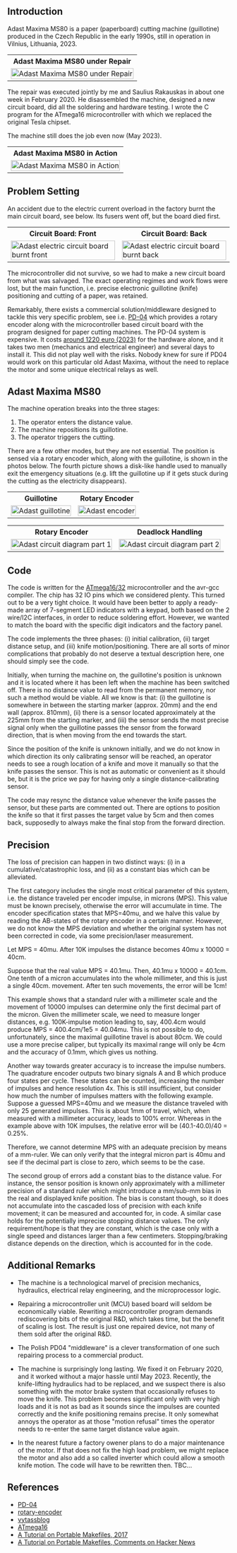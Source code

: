 
## Introduction

Adast Maxima MS80 is a paper (paperboard) cutting machine (guillotine) produced in the Czech Republic in the early 1990s, still in operation in Vilnius, Lithuania, 2023.

<table>
<tr>
<th style="text-align:center"> Adast Maxima MS80 under Repair</th>
</tr>
<tr>
<td>
<img src="./images/adastMain.jpg"  alt="Adast Maxima MS80 under Repair" width="100%" >
</td>
</tr>
</table>

The repair was executed jointly by me and Saulius Rakauskas in about one week in February 2020. He disassembled the machine, designed a new circuit board, did all the soldering and hardware testing. I wrote the C program for the ATmega16 microcontroller with which we replaced the original Tesla chipset. 

The machine still does the job even now (May 2023).

<table>
<tr>
<th style="text-align:center"> Adast Maxima MS80 in Action</th>
</tr>
<tr>
<td>
<img src="./images/adastAction.jpg"  alt="Adast Maxima MS80 in Action" width="100%" >
</td>
</tr>
</table>

## Problem Setting

An accident due to the electric current overload in the factory burnt the main circuit board, see below. Its fusers went off, but the board died first.

<table>
<tr>
<th style="text-align:center"> Circuit Board: Front </th>
<th style="text-align:center"> Circuit Board: Back </th>
</tr>
<tr>
<td>

<img src="./images/adastFront.jpg"  alt="Adast electric circuit board burnt front" width="100%" >

</td>
<td>

<img src="./images/adastBack.jpg"  alt="Adast electric circuit board burnt back" width="100%" >

</td>
</tr>
</table>

The microcontroller did not survive, so we had to make a new circuit board from what was salvaged. The exact operating regimes and work flows were lost, but the main function, i.e. precise electronic guillotine (knife) positioning and cutting of a paper, was retained.

Remarkably, there exists a commercial solution/middleware designed to tackle this very specific problem, see i.e. [PD-04][1] which provides a rotary encoder along with the microcontroller based circuit board with the program designed for paper cutting machines. The PD-04 system is expensive. It costs [around 1220 euro (2023)](https://www.en.chip-elektronika.pl/readers-programmers-for-paper-cutters/control-system-pd-04/) for the hardware alone, and it takes two men (mechanics and electrical engineer) and several days to install it. This did not play well with the risks. Nobody knew for sure if PD04 would work on this particular old Adast Maxima, without the need to replace the motor and some unique electrical relays as well.

## Adast Maxima MS80

The machine operation breaks into the three stages:

1. The operator enters the distance value.
2. The machine repositions its guillotine.
3. The operator triggers the cutting.

There are a few other modes, but they are not essential. The position is sensed via a rotary encoder which, along with the guillotine, is shown in the photos below. The fourth picture shows a disk-like handle used to manually exit the emergency situations (e.g. lift the guillotine up if it gets stuck during the cutting as the electricity disappears).

<table>
<tr>
<th> Guillotine </th>
<th> Rotary Encoder</th>
</tr>
<tr>
<td>

<img src="./images/adastKnife.jpg"  alt="Adast guillotine" width="100%" >

</td>
<td>

<img src="./images/adastCounterZoom.jpg"  alt="Adast encoder" width="100%" >

</td>
</tr>
</table>

<table>
<tr>
<th> Rotary Encoder </th>
<th> Deadlock Handling </th>
</tr>
<tr>
<td>

<img src="./images/adastCounterRemoved.jpg"  alt="Adast circuit diagram part 1" width="100%" >

</td>
<td>

<img src="./images/adastDeadlockHandle.jpg"  alt="Adast circuit diagram part 2" width="100%" >

</td>
</tr>
</table>

## Code

The code is written for the [ATmega16/32][4] microcontroller and the avr-gcc compiler. The chip has 32 IO pins which we considered plenty. This turned out to be a very tight choice. It would have been better to apply a ready-made array of 7-segment LED indicators with a keypad, both based on the 2 wire/I2C interfaces, in order to reduce soldering effort. However, we wanted to match the board with the specific digit indicators and the factory panel.

The code implements the three phases: (i) initial calibration, (ii) target distance setup, and (iii) knife motion/positioning. There are all sorts of minor complications that probably do not deserve a textual description here, one should simply see the code. 
  
Initially, when turning the machine on, the guillotine's position is unknown and it is located where it has been left when the machine has been switched off. There is no distance value to read from the permanent memory, nor such a method would be viable. All we know is that: (i) the guillotine is somewhere in between the starting marker (approx. 20mm) and the end wall (approx. 810mm), (ii) there is a sensor located approximately at the 225mm from the starting marker, and (iii) the sensor sends the most precise signal only when the guillotine passes the sensor from the forward direction, that is when moving from the end towards the start.

Since the position of the knife is unknown initially, and we do not know in which direction its only calibrating sensor will be reached, an operator needs to see a rough location of a knife and move it manually so that the knife passes the sensor. This is not as automatic or convenient as it should be, but it is the price we pay for having only a single distance-calibrating sensor.

The code may resync the distance value whenever the knife passes the sensor, but these parts are commented out. There are options to position the knife so that it first passes the target value by 5cm and then comes back, supposedly to always make the final stop from the forward direction.

## Precision 

The loss of precision can happen in two distinct ways: (i) in a cumulative/catastrophic loss, and (ii) as a constant bias which can be alleviated.

The first category includes the single most critical parameter of this system, i.e. the distance traveled per encoder impulse, in microns (MPS). This value must be known precisely, otherwise the error will accumulate in time. The encoder specification states that MPS=40mu, and we halve this value by reading the AB-states of the rotary encoder in a certain manner. However, we do not know the MPS deviation and whether the original system has not been corrected in code, via some precision/laser measurement.

Let MPS = 40mu. After 10K impulses the distance becomes 40mu x 10000 = 40cm.

Suppose that the real value MPS = 40.1mu. Then, 40.1mu x 10000 = 40.1cm. One tenth of a micron accumulates into the whole millimeter, and this is just a single 40cm. movement. After ten such movements, the error will be 1cm!

This example shows that a standard ruler with a millimeter scale and the movement of 10000 impulses can determine only the first decimal part of the micron. Given the millimeter scale, we need to measure longer distances, e.g. 100K-impulse motion leading to, say, 400.4cm would produce MPS = 400.4cm/1e5 = 40.04mu. This is not possible to do, unfortunately, since the maximal guillotine travel is about 80cm. We could use a more precise caliper, but typically its maximal range will only be 4cm and the accuracy of 0.1mm, which gives us nothing.

Another way towards greater accuracy is to increase the impulse numbers. The quadrature encoder outputs two binary signals A and B which produce four states per cycle. These states can be counted, increasing the number of impulses and hence resolution 4x. This is still insufficient, but consider how much the number of impulses matters with the following example. Suppose a guessed MPS=40mu and we measure the distance traveled with only 25 generated impulses. This is about 1mm of travel, which, when measured with a millimeter accuracy, leads to 100% error. Whereas in the example above with 10K impulses, the relative error will be (40.1-40.0)/40 = 0.25%.  

Therefore, we cannot determine MPS with an adequate precision by means of a mm-ruler. We can only verify that the integral micron part is 40mu and see if the decimal part is close to zero, which seems to be the case.

The second group of errors add a constant bias to the distance value. For instance, the sensor position is known only approximately with a millimeter precision of a standard ruler which might introduce a mm/sub-mm bias in the real and displayed knife position. The bias is constant though, so it does not accumulate into the cascaded loss of precision with each knife movement; it can be measured and accounted for, in code. A similar case holds for the potentially imprecise stopping distance values. The only requirement/hope is that they are constant, which is the case only with a single speed and distances larger than a few centimeters. Stopping/braking distance depends on the direction, which is accounted for in the code. 

## Additional Remarks

- The machine is a technological marvel of precision mechanics, hydraulics, electrical relay engineering, and the microprocessor logic.

- Repairing a microcontroller unit (MCU) based board will seldom be economically viable. 
  Rewriting a microcontroller program demands rediscovering bits of the original R&D, which takes time, but the benefit of scaling is lost. 
  The result is just one repaired device, not many of them sold after the original R&D.

- The Polish PD04 "middleware" is a clever transformation of one such repairing process to a commercial product.

- The machine is surprisingly long lasting. We fixed it on February 2020, and it worked without a major hassle until May 2023. Recently, the knife-lifting hydraulics had to be replaced, and we suspect there is also something with the motor brake system that occasionally refuses to move the knife. This problem becomes significant only with very high loads and it is not as bad as it sounds since the impulses are counted correctly and the knife positioning remains precise. It only somewhat annoys the operator as at those "motion refusal" times the operator needs to re-enter the same target distance value again.

- In the nearest future a factory owener plans to do a major maintenance of the motor. If that does not fix the high load problem, we might replace the motor and also add a so called inverter which could allow a smooth knife motion. The code will have to be rewritten then. TBC...
  
## References

- [PD-04][1]
- [rotary-encoder][2]
- [vytassblog][3]
- [ATmega16][4]
- [A Tutorial on Portable Makefiles, 2017](https://nullprogram.com/blog/2017/08/20/)
- [A Tutorial on Portable Makefiles, Comments on Hacker News](https://news.ycombinator.com/item?id=32303193)

[1]: https://www.en.chip-elektronika.pl/readers-programmers-for-paper-cutters/control-system-pd-04/
[2]: https://howtomechatronics.com/tutorials/arduino/rotary-encoder-works-use-arduino/
[3]: http://blog.elektronika.lt/vytassblog/?page_id=113
[4]: https://components101.com/microcontrollers/atmega16-pinout-features-datasheet
